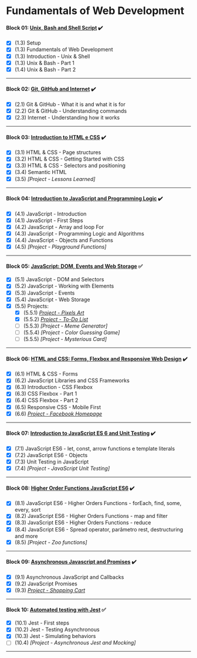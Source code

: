 # Fundamentals of Web Development

#### Block 01: [Unix, Bash and Shell Script](https://github.com/LeonarDev/Trybe/tree/main/Exercises/fundamentals/block_01) :heavy_check_mark:
- [x] (1.3) Setup
- [x] (1.3) Fundamentals of Web Development
- [x] (1.3) Introduction - Unix & Shell 
- [x] (1.3) Unix & Bash - Part 1 
- [x] (1.4) Unix & Bash - Part 2 
<hr>

#### Block 02: [Git, GitHub and Internet](https://github.com/LeonarDev/Trybe/tree/main/Exercises/fundamentals/block_02) :heavy_check_mark:
- [x] (2.1) Git & GitHub - What it is and what it is for 
- [x] (2.2) Git & GitHub - Understanding commands 
- [x] (2.3) Internet - Understanding how it works 
<hr>

#### Block 03: [Introduction to HTML e CSS](https://github.com/LeonarDev/Trybe/tree/main/Exercises/fundamentals/block_03) :heavy_check_mark:
- [x] (3.1) HTML & CSS - Page structures
- [x] (3.2) HTML & CSS - Getting Started with CSS 
- [x] (3.3) HTML & CSS - Selectors and positioning
- [x] (3.4) Semantic HTML
- [x] (3.5) _[Project - Lessons Learned]_
<hr>

#### Block 04: [Introduction to JavaScript and Programming Logic](https://github.com/LeonarDev/Trybe/tree/main/Exercises/fundamentals/block_04) :heavy_check_mark:
- [x] (4.1) JavaScript - Introduction
- [x] (4.1) JavaScript - First Steps
- [x] (4.2) JavaScript - Array and loop For
- [x] (4.3) JavaScript - Programming Logic and Algorithms
- [x] (4.4) JavaScript - Objects and Functions
- [x] (4.5) _[Project - Playground Functions]_
<hr>

#### Block 05: [JavaScript: DOM, Events and Web Storage](https://github.com/LeonarDev/Trybe/tree/main/Exercises/fundamentals/block_05) :white_check_mark:
- [x] (5.1) JavaScript - DOM and Selectors
- [x] (5.2) JavaScript - Working with Elements
- [x] (5.3) JavaScript - Events
- [x] (5.4) JavaScript - Web Storage
- [x] (5.5) Projects:
  - [x] (5.5.1) _[Project - Pixels Art](https://leonardev.github.io/projects/pixel-art/)_
  - [x] (5.5.2) _[Project - To-Do List](https://github.com/LeonarDev/leonardev.github.io/tree/main/projects/to-do-list)_
  - [ ] (5.5.3) _[Project - Meme Generator]_
  - [ ] (5.5.4) _[Project - Color Guessing Game]_
  - [ ] (5.5.5) _[Project - Mysterious Card]_
<hr>

#### Block 06: [HTML and CSS: Forms, Flexbox and Responsive Web Design](https://github.com/LeonarDev/Trybe/tree/main/Exercises/fundamentals/block_06) :heavy_check_mark:
- [x] (6.1) HTML & CSS - Forms
- [x] (6.2) JavaScript Libraries and CSS Frameworks
- [x] (6.3) Introduction - CSS Flexbox
- [x] (6.3) CSS Flexbox - Part 1
- [x] (6.4) CSS Flexbox - Part 2
- [x] (6.5) Responsive CSS - Mobile First
- [x] (6.6) _[Project - Facebook Homepage](https://github.com/LeonarDev/leonardev.github.io/tree/main/projects/old-facebook-homepage)_
<hr>

#### Block 07: [Introduction to JavaScript ES 6 and Unit Testing](https://github.com/LeonarDev/Trybe/tree/main/Exercises/fundamentals/block_07) :heavy_check_mark:
- [x] (7.1) JavaScript ES6 - let, const, arrow functions e template literals
- [x] (7.2) JavaScript ES6 - Objects
- [x] (7.3) Unit Testing in JavaScript
- [x] (7.4) _[Project - JavaScript Unit Testing]_
<hr>

#### Block 08: [Higher Order Functions JavaScript ES6](https://github.com/LeonarDev/Trybe/tree/main/Exercises/fundamentals/block_08) :heavy_check_mark:
- [x] (8.1) JavaScript ES6 - Higher Orders Functions - forEach, find, some, every, sort
- [x] (8.2) JavaScript ES6 - Higher Orders Functions - map and filter
- [x] (8.3) JavaScript ES6 - Higher Orders Functions - reduce
- [x] (8.4) JavaScript ES6 - Spread operator, parâmetro rest, destructuring and more
- [x] (8.5) _[Project - Zoo functions]_
<hr>

#### Block 09: [Asynchronous Javascript and Promises](https://github.com/LeonarDev/Trybe/tree/main/Exercises/fundamentals/block_09) :heavy_check_mark:
- [x] (9.1) Asynchronous JavaScript and Callbacks
- [x] (9.2) JavaScript Promises
- [x] (9.3) _[Project - Shopping Cart](https://github.com/LeonarDev/leonardev.github.io/tree/main/projects/shopping-cart)_
<hr>

#### Block 10: [Automated testing with Jest](https://github.com/LeonarDev/Trybe/tree/main/Exercises/fundamentals/block_10) :white_check_mark:
- [x] (10.1) Jest - First steps
- [x] (10.2) Jest - Testing Asynchronous
- [x] (10.3) Jest - Simulating behaviors
- [ ] (10.4) _[Project - Asynchronous Jest and Mocking]_
<hr>
